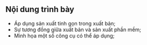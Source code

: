 ## Nội dung trình bày

* Áp dụng sản xuất tinh gọn trong xuất bản;
* Sự tương đồng giữa xuất bản và sản xuất phần mềm;
* Minh họa một số công cụ có thể áp dụng;


